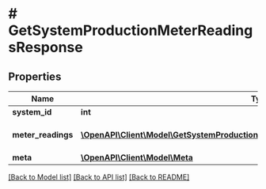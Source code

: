 # # GetSystemProductionMeterReadingsResponse

## Properties

Name | Type | Description | Notes
------------ | ------------- | ------------- | -------------
**system_id** | **int** | System ID. | [optional]
**meter_readings** | [**\OpenAPI\Client\Model\GetSystemProductionMeterReadingsResponseMeterReadingsInner[]**](GetSystemProductionMeterReadingsResponseMeterReadingsInner.md) | Production meter readings. | [optional]
**meta** | [**\OpenAPI\Client\Model\Meta**](Meta.md) |  | [optional]

[[Back to Model list]](../../README.md#models) [[Back to API list]](../../README.md#endpoints) [[Back to README]](../../README.md)

